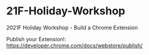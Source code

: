 # 21F-Holiday-Workshop
2021F Holiday Workshop - Build a Chrome Extension


Publish your Extension!: https://developer.chrome.com/docs/webstore/publish/
